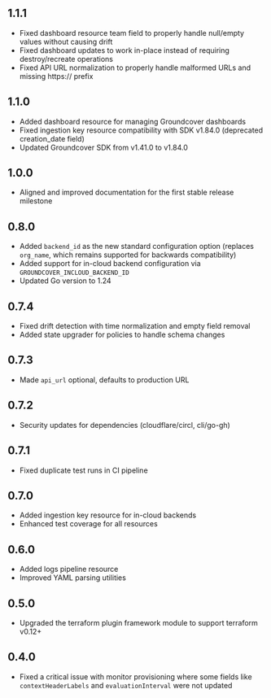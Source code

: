 ## 1.1.1

* Fixed dashboard resource team field to properly handle null/empty values without causing drift
* Fixed dashboard updates to work in-place instead of requiring destroy/recreate operations
* Fixed API URL normalization to properly handle malformed URLs and missing https:// prefix

## 1.1.0

* Added dashboard resource for managing Groundcover dashboards
* Fixed ingestion key resource compatibility with SDK v1.84.0 (deprecated creation_date field)
* Updated Groundcover SDK from v1.41.0 to v1.84.0

## 1.0.0

* Aligned and improved documentation for the first stable release milestone
## 0.8.0

* Added `backend_id` as the new standard configuration option (replaces `org_name`, which remains supported for backwards compatibility)
* Added support for in-cloud backend configuration via `GROUNDCOVER_INCLOUD_BACKEND_ID`
* Updated Go version to 1.24

## 0.7.4

* Fixed drift detection with time normalization and empty field removal
* Added state upgrader for policies to handle schema changes

## 0.7.3

* Made `api_url` optional, defaults to production URL

## 0.7.2

* Security updates for dependencies (cloudflare/circl, cli/go-gh)

## 0.7.1

* Fixed duplicate test runs in CI pipeline

## 0.7.0

* Added ingestion key resource for in-cloud backends
* Enhanced test coverage for all resources

## 0.6.0

* Added logs pipeline resource
* Improved YAML parsing utilities

## 0.5.0

* Upgraded the terraform plugin framework module to support terraform v0.12+

## 0.4.0

* Fixed a critical issue with monitor provisioning where some fields like `contextHeaderLabels` and `evaluationInterval` were not updated
